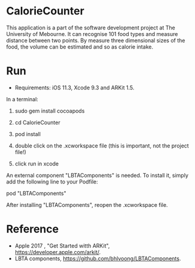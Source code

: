 # CalorieCounter
This application is a part of the software development project at The University of Mebourne. 
It can recognise 101 food types and measure distance between two points. By measure three dimensional
sizes of the food, the volume can be estimated and so as calorie intake. 

# Run
* Requirements: iOS 11.3, Xcode 9.3 and ARKit 1.5.

In a terminal:

1. sudo gem install cocoapods

2. cd CalorieCounter

3. pod install

4. double click on the .xcworkspace file (this is important, not the project file!)

5. click run in xcode



An external component "LBTAComponents" is needed. To install it, simply add the following line to your Podfile:

pod "LBTAComponents"

After installing "LBTAComponents", reopen the .xcworkspace file.

# Reference
* Apple 2017 , "Get Started witth ARKit", https://developer.apple.com/arkit/.
* LBTA components, https://github.com/bhlvoong/LBTAComponents.
